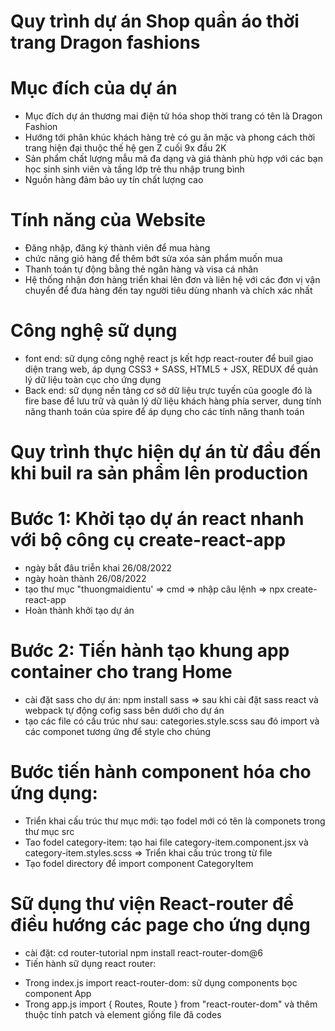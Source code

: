 # Quy trình dự án Shop quần áo thời trang Dragon fashions

# Mục đích của dự án

- Mục đích dự án thương mai điện tử hóa shop thời trang có tên là Dragon Fashion
- Hướng tới phân khúc khách hàng trẻ có gu ăn mặc và phong cách thời trang hiện đại thuộc thế hệ gen Z cuối 9x đầu 2K
- Sản phẩm chất lượng mẫu mã đa dạng và giá thành phù hợp với các bạn học sinh sinh viên và tầng lớp trẻ thu nhập trung bình
- Nguồn hàng đảm bảo uy tín chất lượng cao

# Tính năng của Website

- Đăng nhập, đăng ký thành viên để mua hàng
- chức năng giỏ hàng để thêm bớt sửa xóa sản phẩm muốn mua
- Thanh toán tự động bằng thẻ ngân hàng và visa cá nhân
- Hệ thống nhận đơn hàng triển khai lên đơn và liên hệ với các đơn vị vận chuyển để đưa hàng đến tay người tiêu dùng nhanh và chích xác nhất

# Công nghệ sữ dụng

- font end: sữ dụng công nghệ react js kết hợp react-router để buil giao diện trang web, áp dụng CSS3 + SASS, HTML5 + JSX, REDUX để quản lý dữ liệu toàn cục cho ứng dụng
- Back end: sữ dụng nền tảng cơ sở dữ liệu trực tuyến của google đó là fire base để lưu trữ và quản lý dữ liệu khách hàng phía server, dung tính năng thanh toán của spire để áp dụng cho các tính năng thanh toán
<!-- ///////////////////////////////////////////////// -->

# Quy trình thực hiện dự án từ đầu đến khi buil ra sản phẩm lên production

# Bước 1: Khởi tạo dự án react nhanh với bộ công cụ create-react-app

- ngày bắt đâu triễn khai 26/08/2022
- ngày hoàn thành 26/08/2022
- tạo thư mục "thuongmaidientu' => cmd => nhập câu lệnh => npx create-react-app
- Hoàn thành khởi tạo dự án

# Bước 2: Tiến hành tạo khung app container cho trang Home

- cài đặt sass cho dự án: npm install sass => sau khi cài đặt sass react và webpack tự động cofig sass bên dưới cho dự án
- tạo các file có cấu trúc như sau: categories.style.scss sau đó import và các componet tương ứng để style cho chúng

# Bước tiến hành component hóa cho ứng dụng:

- Triển khai cấu trúc thư mục mới: tạo fodel mới có tên là componets trong thư mục src
- Tao fodel category-item: tạo hai file category-item.component.jsx và category-item.styles.scss => Triển khai cấu trúc trong từ file
- Tạo fodel directory để import component CategoryItem

# Sữ dụng thư viện React-router để điều hướng các page cho ứng dụng

- cài đặt:
  cd router-tutorial
  npm install react-router-dom@6
- Tiến hành sữ dụng react router:

* Trong index.js import react-router-dom: sữ dụng components <BrowserRouter> bọc component App
* Trong app.js import { Routes, Route } from "react-router-dom" và thêm thuộc tính patch và element giống file đã codes
